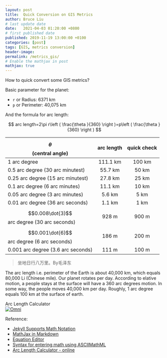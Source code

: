 ```yaml
---
layout: post
title:  Quick Conversion on GIS Metrics
author: Bruce Liu
# last update date
date:   2021-04-03 01:20:00 +0800
# first published date
published: 2019-11-19 13:00:00 +0100 
categories: [post]
tags: [GIS, metrics conversion]
header-image: 
permalink: /metrics_gis/
# Enable the mathjax in post
mathjax: true
---
```

How to quick convert some GIS metrics?
<!--the above is the excerpt-->
<!--more-->
<!--the following is the text-->

Basic parameter for the planet:<br>
- `r` or Radius: 6371 km
- `p` or Perimeter: 40,075 km

And the formula for arc length:

$$
arc length=2\pi r\left ( \frac{\theta }{360} \right )=p\left ( \frac{\theta }{360} \right )
$$

| $$\theta$$(central angle)                     | arc length  | quick check |
| --------------------------------------------- |:-----------:|:-----------:|
| 1 arc degree                                  | 111.1 km    | 100 km      |
| 0.5 arc degree (30 arc minutest)              | 55.7 km     | 50 km       |
| 0.25 arc degree (15 arc minutest)             | 27.8 km     | 25 km 		|
| 0.1 arc degree (6 arc minutes)                | 11.1 km     | 10 km       |
| 0.05 arc degree (3 arc minutes)               | 5.6 km	  |	5 km		|
| 0.01 arc degree (36 arc seconds)              | 1.1 km	  |	1 km		|
| $$0.008\dot{3}$$ arc degree (30 arc seconds)  | 928 m		  |	900 m		|
| $$0.001\dot{6}$$ arc degree (6 arc seconds) 	| 186 m		  | 200 m       |
| 0.001 arc degree (3.6 arc seconds)            | 111 m 	  | 100 m       |

>坐地日行八万里。By毛泽东

The arc length i.e. perimeter of the Earth is about 40,000 km, which equals 80,000 Li (Chinese mile). Our planet rotates per day. According to elative motion, a people stays at the surface will have a 360 arc degrees motion. In some way, the people moves 40,000 km per day. Roughly, 1 arc degree equals 100 km at the surface of earth.  

<div class="omni-calculator" data-calculator="math/arc-length" data-width="300" data-config='{}' data-currency="EUR" data-show-row-controls="false" data-version="3" data-t="1592598747186">
  <div class="omni-calculator-header">Arc Length Calculator</div>
  <div class="omni-calculator-footer">
    <a href="https://www.omnicalculator.com/math/arc-length" target="_blank"><img alt="Omni" class="omni-calculator-logo" src="https://cdn.omnicalculator.com/embed/omni-calculator-logo-long.svg" /></a>
  </div>
</div>
<script async src="https://cdn.omnicalculator.com/sdk.js"></script>

Reference:
- [Jekyll Supports Math Notation](https://www.katarinahoeger.com/2017/12/08/jekyll-supports-math)
- [MathJax in Markdown](https://hiltmon.com/blog/2017/01/28/mathjax-in-markdown/)
- [Equation Editor](https://www.codecogs.com/latex/eqneditor.php)
- [Syntax for entering math using ASCIIMathML](https://www.intmath.com/help/send-math-email-syntax.php)
- [Arc Length Calculator - online ](https://www.omnicalculator.com/math/arc-length)